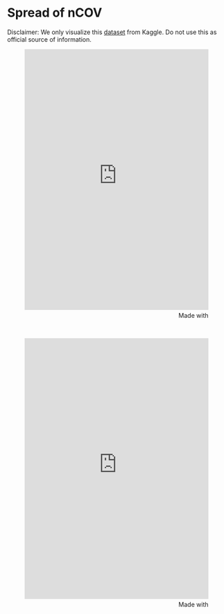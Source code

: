# Spread of nCOV
Disclaimer: We only visualize this [dataset](https://www.kaggle.com/imdevskp/corona-virus-report/data#) from Kaggle. Do not use this as official source of information.
<figure class="video_container">
<iframe src='https://public.flourish.studio/visualisation/1688241/embed' frameborder='0' scrolling='no' style='width:100%;height:600px;'></iframe><div style='width:100%!;margin-top:4px!important;text-align:right!important;'><a class='flourish-credit' href='https://public.flourish.studio/visualisation/1688241/?utm_source=embed&utm_campaign=visualisation/1688241' target='_top' style='text-decoration:none!important'><img alt='Made with Flourish' src='https://public.flourish.studio/resources/made_with_flourish.svg' style='width:105px!important;height:16px!important;border:none!important;margin:0!important;'> </a></div>
</figure>
<br>
<figure class="video_container">
<iframe src='https://public.flourish.studio/visualisation/1688911/embed' frameborder='0' scrolling='no' style='width:100%;height:600px;'></iframe><div style='width:100%!;margin-top:4px!important;text-align:right!important;'><a class='flourish-credit' href='https://public.flourish.studio/visualisation/1688911/?utm_source=embed&utm_campaign=visualisation/1688911' target='_top' style='text-decoration:none!important'><img alt='Made with Flourish' src='https://public.flourish.studio/resources/made_with_flourish.svg' style='width:105px!important;height:16px!important;border:none!important;margin:0!important;'> </a></div>
</figure>
